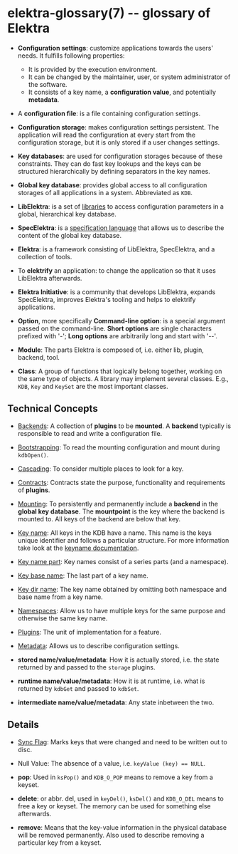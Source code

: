# elektra-glossary(7) -- glossary of Elektra

- **Configuration settings**:
  customize applications towards the users'
  needs. It fulfills following properties:

  - It is provided by the execution environment.
  - It can be changed by the maintainer, user, or system administrator of the software.
  - It consists of a key name, a **configuration value**, and potentially **metadata**.

- A **configuration file**:
  is a file containing configuration settings.

- **Configuration storage**:
  makes configuration settings persistent.
  The application will read the configuration
  at every start from the configuration storage,
  but it is only stored if a user changes settings.

- **Key databases**:
  are used for configuration storages because of these constraints.
  They can do fast key lookups and the keys can be structured
  hierarchically by defining separators in the key names.

- **Global key database**:
  provides global access to all configuration storages
  of all applications in a system.
  Abbreviated as `KDB`.

- **LibElektra**:
  is a set of [libraries](/src/libs/) to access configuration parameters in a global,
  hierarchical key database.

- **SpecElektra**:
  is a [specification language](/doc/METADATA.ini) that allows us to describe the
  content of the global key database.

- **Elektra**:
  is a framework consisting of LibElektra, SpecElektra,
  and a collection of tools.

- To **elektrify** an application:
  to change the application so that it uses LibElektra afterwards.

- **Elektra Initiative**:
  is a community that develops LibElektra, expands SpecElektra,
  improves Elektra's tooling and helps to elektrify applications.

- **Option**, more specifically **Command-line option**:
  is a special argument passed on the command-line. **Short options**
  are single characters prefixed with '-'; **Long options** are
  arbitrarily long and start with '--'.

- **Module**:
  The parts Elektra is composed of, i.e. either lib, plugin, backend, tool.

- **Class**:
  A group of functions that logically belong together, working on the same type of objects.
  A library may implement several classes.
  E.g., `KDB`, `Key` and `KeySet` are the most important classes.

## Technical Concepts

- [Backends](elektra-backends.md):
  A collection of **plugins** to be **mounted**.
  A **backend** typically is responsible to read and write a configuration file.

- [Bootstrapping](elektra-bootstrapping.md):
  To read the mounting configuration and mount during `kdbOpen()`.

- [Cascading](elektra-cascading.md):
  To consider multiple places to look for a key.

- [Contracts](elektra-contracts.md):
  Contracts state the purpose, functionality and requirements of **plugins**.

- [Mounting](elektra-mounting.md):
  To persistently and permanently include a **backend** in the **global key database**.
  The **mountpoint** is the key where the backend is mounted to.
  All keys of the backend are below that key.

- [Key name](/doc/KEYNAMES.md):
  All keys in the KDB have a name.
  This name is the keys unique identifier and follows a particular structure.
  For more information take look at the [keyname documentation](/doc/KEYNAMES.md).

- [Key name part](/doc/KEYNAMES.md):
  Key names consist of a series parts (and a namespace).

- [Key base name](/doc/KEYNAMES.md):
  The last part of a key name.

- [Key dir name](/doc/KEYNAMES.md):
  The key name obtained by omitting both namespace and base name from a key name.

- [Namespaces](elektra-namespaces.md):
  Allow us to have multiple keys for the same purpose and otherwise the same key name.

- [Plugins](/src/plugins):
  The unit of implementation for a feature.

- [Metadata](elektra-metadata.md):
  Allows us to describe configuration settings.

- **stored name/value/metadata**: 
  How it is actually stored, i.e. the state returned by and passed to the `storage` plugins.

- **runtime name/value/metadata**:
  How it is at runtime, i.e. what is returned by `kdbGet` and passed to `kdbSet`.

- **intermediate name/value/metadata**: 
  Any state inbetween the two.

## Details

- [Sync Flag](elektra-sync-flag.md):
  Marks keys that were changed and need to be written out to disc.

- Null Value:
  The absence of a value, i.e. `keyValue (key) == NULL`.

- **pop**:
  Used in `ksPop()` and `KDB_O_POP` means to remove a key from a keyset.

- **delete**:
  or abbr. del, used in `keyDel()`, `ksDel()` and `KDB_O_DEL` means to free a key or keyset. The memory
  can be used for something else afterwards.

- **remove**:
  Means that the key-value information in the physical database will be removed permanently.
  Also used to describe removing a particular key from a keyset.
